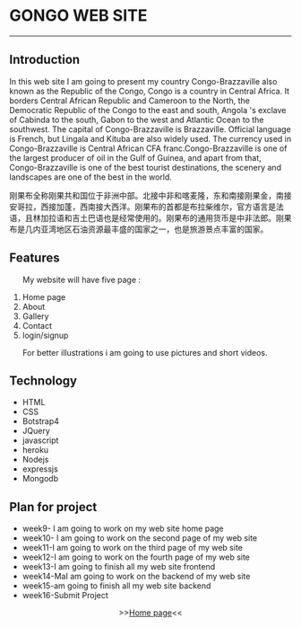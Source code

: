 <!DOCTYPE html>
<html>
<head>
	<title>ReadMe</title>
</head>
<body>
	<h1>GONGO WEB SITE</h1>
	<hr>
	<h2>Introduction</h2> 
    <p> In this web site I am going to present my country  Congo-Brazzaville also known as the Republic of the Congo, Congo is a country in Central Africa. It borders Central African Republic and Cameroon to the North, the Democratic Republic of the Congo to the east and south, Angola 's exclave of Cabinda to the south, Gabon to the west and Atlantic Ocean to the southwest. The capital of Congo-Brazzaville is Brazzaville. Official language is French, but Lingala and Kituba are also widely used. The currency used in Congo-Brazzaville is Central African CFA franc.Congo-Brazzaville is one of the largest producer of oil in the Gulf of Guinea, and apart from that, Congo-Brazzaville is one of the best tourist destinations, the scenery and landscapes are one of the best in the world.</p>
		<p>刚果布全称刚果共和国位于非洲中部。北接中非和喀麦隆，东和南接刚果金，南接安哥拉，西接加蓬，西南接大西洋。刚果布的首都是布拉柴维尔，官方语言是法语，且林加拉语和吉土巴语也是经常使用的。刚果布的通用货币是中非法郎。刚果布是几内亚湾地区石油资源最丰盛的国家之一，也是旅游景点丰富的国家。
      </p>
	<h2>Features</h2>
	<ol>
		<p>My website will have five page : 
</p>
		<li>Home page
</li>
		<li>About
</li>
		<li>Gallery
</li>
		<li>Contact		
</li>
		<li>login/signup
			
</li>
		
<p>For better illustrations i am going to use pictures and short videos.
</p>
	</ol>
	<h2>Technology</h2>
	<ul>
		<li>HTML</li>
		<li>CSS</li>
		<li>Botstrap4</li>
		<li>JQuery</li>
		<li>javascript</li>
	        <li>heroku</li>
	        <li>Nodejs</li>
	        <li>expressjs</li>
	        <li>Mongodb</li>
	</ul>
	<h2>Plan for project</h2>
	<ul>
		<li>week9- I am going to  work on my web site home page</li>
		<li>week10- I am going to work on the second page of my web site</li>
		<li>week11-I am going to  work on the third page of my web site</li>
		<li>week12-I am going to  work on the fourth page of my web site</li>
		<li>week13-I am going to  finish all my web site frontend</li>
		<li>week14-MaI am going to work on the backend of my web site </li>
		<li>week15-am going to finish all my web site backend</li>
		<li>week16-Submit Project</li>
	</ul>
	<p align="center">
>><a href="https://2017070138-congo-web-2.glitch.me ">Home page</a><<<br>
<br>
</body>
</html>

